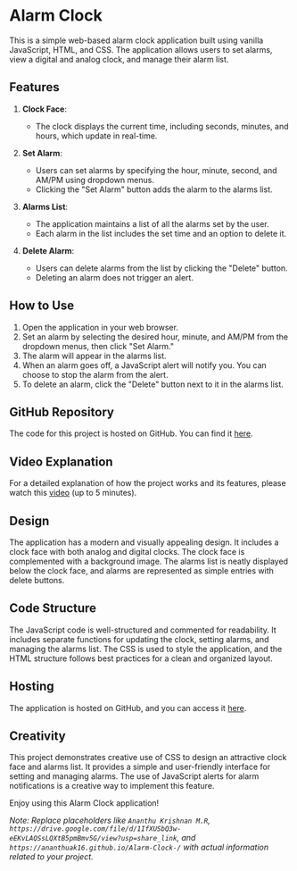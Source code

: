 # Alarm Clock

This is a simple web-based alarm clock application built using vanilla JavaScript, HTML, and CSS. The application allows users to set alarms, view a digital and analog clock, and manage their alarm list.

## Features

1. **Clock Face**:
   - The clock displays the current time, including seconds, minutes, and hours, which update in real-time.

2. **Set Alarm**:
   - Users can set alarms by specifying the hour, minute, second, and AM/PM using dropdown menus.
   - Clicking the "Set Alarm" button adds the alarm to the alarms list.

3. **Alarms List**:
   - The application maintains a list of all the alarms set by the user.
   - Each alarm in the list includes the set time and an option to delete it.

4. **Delete Alarm**:
   - Users can delete alarms from the list by clicking the "Delete" button.
   - Deleting an alarm does not trigger an alert.

## How to Use

1. Open the application in your web browser.
2. Set an alarm by selecting the desired hour, minute, and AM/PM from the dropdown menus, then click "Set Alarm."
3. The alarm will appear in the alarms list.
4. When an alarm goes off, a JavaScript alert will notify you. You can choose to stop the alarm from the alert.
5. To delete an alarm, click the "Delete" button next to it in the alarms list.

## GitHub Repository

The code for this project is hosted on GitHub. You can find it [here](https://github.com/Ananthuak16/Alarm-Clock-.git).

## Video Explanation

For a detailed explanation of how the project works and its features, please watch this [video](https://drive.google.com/file/d/1kF45RYwJi9H1MhYwWK1RvuuDiZ9LbzvY/view) (up to 5 minutes).

## Design

The application has a modern and visually appealing design. It includes a clock face with both analog and digital clocks. The clock face is complemented with a background image. The alarms list is neatly displayed below the clock face, and alarms are represented as simple entries with delete buttons.

## Code Structure

The JavaScript code is well-structured and commented for readability. It includes separate functions for updating the clock, setting alarms, and managing the alarms list. The CSS is used to style the application, and the HTML structure follows best practices for a clean and organized layout.

## Hosting

The application is hosted on GitHub, and you can access it [here](https://ananthuak16.github.io/Alarm-Clock-/).

## Creativity

This project demonstrates creative use of CSS to design an attractive clock face and alarms list. It provides a simple and user-friendly interface for setting and managing alarms. The use of JavaScript alerts for alarm notifications is a creative way to implement this feature.

Enjoy using this Alarm Clock application!

*Note: Replace placeholders like `Ananthu Krishnan M.R`, `https://drive.google.com/file/d/1IfXUSbQ3w-eEKvLAQSsLQXtB5pmBmv5G/view?usp=share_link`, and `https://ananthuak16.github.io/Alarm-Clock-/` with actual information related to your project.*

